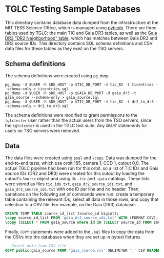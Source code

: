 # TGLC Testing Sample Databases

This directory contains database data dumped from the infrastructure at the MIT TESS Science Office, which is managed using [pyticdb](https://github.com/mit-kavli-institute/pyticdb). There are three tables used by TGLC: the main TIC and Gaia DR3 tables, as well as the [Gaia DR3 "DR2 Neighborhood" table](https://gaia.aip.de/metadata/gaiaedr3/dr2_neighbourhood/), which has matches between Gaia DR2 and DR3 source IDs. This directory contains SQL schema definitions and CSV data files for these tables as they exist on the TSO servers.

## Schema definitions

The schema definitions were created using `pg_dump`.

```shell
pg_dump -U $USER -h $DB_HOST -p $TIC_DB_PORT -d tic_82 -t ticentries --schema-only > ticentries.sql
pg_dump -U $USER -h $DB_HOST -p $GAIA_DB_PORT -d gaia_dr3 -t gaia_source --schema-only > gaia_source.sql
pg_dump -U $USER -h $DB_HOST -p $TIC_DB_PORT -d tic_82 -t dr2_to_dr3 --schema-only > dr2_to_dr3.sql
```

The schema definitions were modified to grant permissions to the `tglctester` user rather than the actual users from the TSO servers, since the `tglctester` is used in the TGLC test suite. Any `GRANT` statements for users on TSO servers were removed.

## Data

The data files were created using `psql` and `\copy`. Data was dumped for the end-to-end tests, which use orbit 185, camera 1, CCD 1, cutout 0,0. The actual TGLC pipeline had been run for this orbit, so a list of TIC IDs and Gaia source IDs (DR2 and DR3) were created for this cutout by loading the cutout's `Source` object and using its `.tic` and `.gaia` catalogs. These lists were stored as files `tic_ids.txt`, `gaia_dr2_source_ids.txt`, and `gaia_dr3_source_ids.txt` with one ID per line and no header. Then, variations on the following set of commands were run: create a temporary table containing the relevant IDs, select all data in those rows, and copy that selection to a CSV file. For example, on the Gaia (DR3) database:

```sql
CREATE TEMP TABLE source_id_list (source_id bigint);
\copy source_id_list FROM 'gaia_dr3_source_ids.txt' WITH (FORMAT CSV);
\copy (SELECT * FROM gaia_source where id IN (SELECT source_id FROM source_id_list)) TO 'gaia_source.csv' WITH (FORMAT CSV, HEDER);
```

Finally, `COPY` statements were added to the `.sql` files to copy the data from the CSVs into the databases when they are set up in pytest fixtures.

```sql
-- Insert data from CSV file
COPY public.gaia_source FROM 'gaia_source.csv' DELIMITER ',' CSV HEADER;
```
